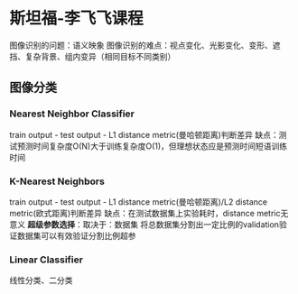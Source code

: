 # 斯坦福-李飞飞课程
图像识别的问题：语义映象
图像识别的难点：视点变化、光影变化、变形、遮挡、复杂背景、组内变异（相同目标不同类别）
## 图像分类
### Nearest Neighbor Classifier
train output - test output - L1 distance metric(曼哈顿距离)判断差异
缺点：测试预测时间复杂度O(N)大于训练复杂度O(1)，但理想状态应是预测时间短语训练时间
### K-Nearest Neighbors
train output - test output - L1 distance metric(曼哈顿距离)/L2 distance metric(欧式距离)判断差异
缺点：在测试数据集上实验耗时，distance metric无意义
**超级参数选择**：取决于：数据集
将总数据集分割出一定比例的validation验证数据集可以有效验证分割比例超参
### Linear Classifier
线性分类、二分类